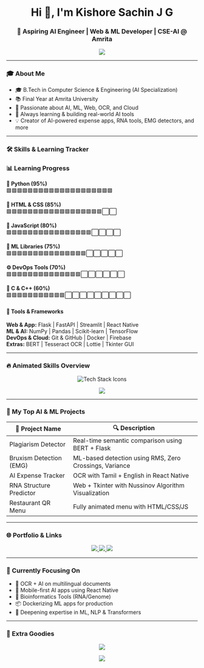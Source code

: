 <h1 align="center">Hi 👋, I'm Kishore Sachin J G</h1>
<h3 align="center">🚀 Aspiring AI Engineer | Web & ML Developer | CSE-AI @ Amrita</h3>

<p align="center">
  <img src="https://readme-typing-svg.herokuapp.com/?lines=AI+Engineer+In+Progress;Web+Dev+|+ML+Engineer;Open+Source+Contributor;Always+Learning+New+Tech...&center=true&width=500&height=45">
</p>

---

### 🎓 About Me

- 🎓 B.Tech in Computer Science & Engineering (AI Specialization)  
- 📚 Final Year at Amrita University  
- 🤖 Passionate about AI, ML, Web, OCR, and Cloud  
- 🌱 Always learning & building real-world AI tools  
- 💡 Creator of AI-powered expense apps, RNA tools, EMG detectors, and more

---

### 🛠️ Skills & Learning Tracker

### 📊 Learning Progress

**🐍 Python (95%)**  
🟩🟩🟩🟩🟩🟩🟩🟩🟩🟩🟩🟩🟩🟩🟩🟩🟩🟩🟩🟩

**🎨 HTML & CSS (85%)**  
🟩🟩🟩🟩🟩🟩🟩🟩🟩🟩🟩🟩🟩🟩🟩🟩🟩🟩⬜⬜

**💛 JavaScript (80%)**  
🟩🟩🟩🟩🟩🟩🟩🟩🟩🟩🟩🟩🟩🟩🟩🟩⬜⬜⬜⬜

**📘 ML Libraries (75%)**  
🟩🟩🟩🟩🟩🟩🟩🟩🟩🟩🟩🟩🟩🟩🟩⬜⬜⬜⬜⬜

**⚙️ DevOps Tools (70%)**  
🟩🟩🟩🟩🟩🟩🟩🟩🟩🟩🟩🟩🟩🟩⬜⬜⬜⬜⬜⬜

**🔧 C & C++ (60%)**  
🟩🟩🟩🟩🟩🟩🟩🟩🟩🟩🟩⬜⬜⬜⬜⬜⬜⬜⬜⬜



#### 🚀 Tools & Frameworks

**Web & App:** Flask | FastAPI | Streamlit | React Native  
**ML & AI:** NumPy | Pandas | Scikit-learn | TensorFlow  
**DevOps & Cloud:** Git & GitHub | Docker | Firebase  
**Extras:** BERT | Tesseract OCR | Lottie | Tkinter GUI  

---

### 🔥 Animated Skills Overview

<p align="center">
  <img src="https://skillicons.dev/icons?i=python,html,css,js,react,docker,flask,fastapi,mysql,tensorflow,github" alt="Tech Stack Icons" />
</p>

<p align="center">
  <img src="https://github-readme-stats.vercel.app/api/top-langs/?username=Sachin12054&layout=compact&langs_count=8&theme=tokyonight" />
</p>

---

### 🧠 My Top AI & ML Projects

| 🚀 Project Name             | 🔍 Description                                      |
|----------------------------|-----------------------------------------------------|
| Plagiarism Detector        | Real-time semantic comparison using BERT + Flask    |
| Bruxism Detection (EMG)    | ML-based detection using RMS, Zero Crossings, Variance |
| AI Expense Tracker         | OCR with Tamil + English in React Native            |
| RNA Structure Predictor    | Web + Tkinter with Nussinov Algorithm Visualization |
| Restaurant QR Menu         | Fully animated menu with HTML/CSS/JS                |

---

### 🌐 Portfolio & Links

<p align="center">
  <a href="mailto:sachin11jg@gmail.com">
    <img src="https://img.shields.io/badge/Gmail-D14836?style=for-the-badge&logo=gmail&logoColor=white" />
  </a>
  <a href="https://www.linkedin.com/in/kishore-sachin-j-g-bb1897355">
    <img src="https://img.shields.io/badge/LinkedIn-0A66C2?style=for-the-badge&logo=linkedin&logoColor=white" />
  </a>
  <a href="https://github.com/Sachin190511/futureverse-echo-portal.git">
    <img src="https://img.shields.io/badge/Portfolio-000?style=for-the-badge&logo=vercel&logoColor=white" />
  </a>
</p>

---

### 🧠 Currently Focusing On

- 🧾 OCR + AI on multilingual documents  
- 📲 Mobile-first AI apps using React Native  
- 🧬 Bioinformatics Tools (RNA/Genome)  
- 📦 Dockerizing ML apps for production  
- 🧠 Deepening expertise in ML, NLP & Transformers  

---

### 🎉 Extra Goodies

<p align="center">
  <img src="https://github-profile-summary-cards.vercel.app/api/cards/profile-details?username=Sachin12054&theme=tokyonight" />
</p>

<p align="center">
  <img src="https://readme-typing-svg.herokuapp.com?font=Fira+Code&size=20&duration=4000&pause=1000&center=true&vCenter=true&width=435&lines=Engineer+by+Mind+🧠;Creator+by+Heart+❤️;Learner+for+Life+📚" />
</p>


